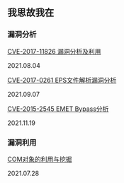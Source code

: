 ## 我思故我在


### 漏洞分析

[CVE-2017-11826 漏洞分析及利用](https://joeyzzzzzz.github.io/CVE-2017-11826)  

2021.08.04

[CVE-2017-0261 EPS文件解析漏洞分析](https://joeyzzzzzz.github.io/CVE-2017-0261)  

2021.09.07

[CVE-2015-2545 EMET Bypass分析](https://joeyzzzzzz.github.io/CVE-2015-2545)  

2021.11.19

### 漏洞利用

[COM对象的利用与挖掘](https://joeyzzzzzz.github.io/COM%E5%AF%B9%E8%B1%A1%E7%9A%84%E5%88%A9%E7%94%A8%E4%B8%8E%E6%8C%96%E6%8E%98)  

2021.07.28
